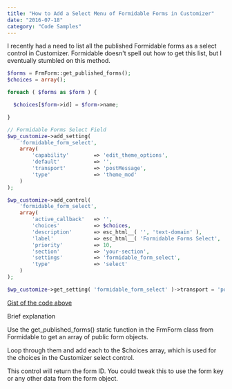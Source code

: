 ```yaml
---
title: "How to Add a Select Menu of Formidable Forms in Customizer"
date: "2016-07-18"
category: "Code Samples"
---
```


I recently had a need to list all the published Formidable forms as a select control in Customizer. Formidable doesn't spell out how to get this list, but I eventually stumbled on this method.

```php
$forms = FrmForm::get_published_forms();
$choices = array();

foreach ( $forms as $form ) {

  $choices[$form->id] = $form->name;

}

// Formidable Forms Select Field
$wp_customize->add_setting(
	'formidable_form_select',
	array(
		'capability' 		=> 'edit_theme_options',
		'default'  			=> '',
		'transport' 		=> 'postMessage',
		'type' 				=> 'theme_mod'
	)
);

$wp_customize->add_control(
	'formidable_form_select',
	array(
		'active_callback' 	=> '',
		'choices' 			=> $choices,
		'description' 		=> esc_html__( '', 'text-domain' ),
		'label'  			=> esc_html__( 'Formidable Forms Select', 'text-domain' ),
		'priority' 			=> 10,
		'section'  			=> 'your-section',
		'settings' 			=> 'formidable_form_select',
		'type' 				=> 'select'
	)
);

$wp_customize->get_setting( 'formidable_form_select' )->transport = 'postMessage';
```

[Gist of the code above](https://gist.github.com/slushman/c468381070f431d837afbf5af7e09247)

Brief explanation

Use the get_published_forms() static function in the FrmForm class from Formidable to get an array of public form objects.

Loop through them and add each to the $choices array, which is used for the choices in the Customizer select control.

This control will return the form ID. You could tweak this to use the form key or any other data from the form object.
